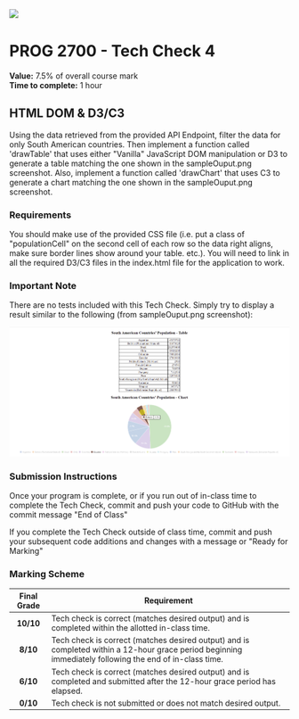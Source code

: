 <img width="150px" src="https://www.nscc.ca/img/aboutnscc/visual-identity-guidelines/artwork/nscc-jpeg.jpg" >

# PROG 2700 - Tech Check 4 

**Value:** 7.5% of overall course mark  
**Time to complete:** 1 hour

## HTML DOM & D3/C3

Using the data retrieved from the provided API Endpoint, filter the data for only South American countries. Then implement a function called 'drawTable' that uses either "Vanilla" JavaScript DOM manipulation or D3 to generate a table matching the one shown in the sampleOuput.png screenshot. Also, implement a function called 'drawChart' that uses C3 to generate a chart matching the one shown in the sampleOuput.png screenshot.

### Requirements

You should make use of the provided CSS file (i.e. put a class of "populationCell" on the second cell of each row so the data right aligns, make sure border lines show around your table. etc.). You will need to link in all the required D3/C3 files in the index.html file for the application to work.

### Important Note

There are no tests included with this Tech Check. Simply try to display a result similar to the following (from sampleOuput.png screenshot):

!["Expected Ouput"](./sampleOutput.png)

### Submission Instructions

Once your program is complete, or if you run out of in-class time to complete the Tech Check, commit and push your code to GitHub with the commit message "End of Class"

If you complete the Tech Check outside of class time, commit and push your subsequent code additions and changes with a message or "Ready for Marking"

### Marking Scheme
Final Grade | Requirement
:---: | ---
|**10/10** | Tech check is correct (matches desired output) and is completed within the allotted in-class time.
|**8/10** | Tech check is correct (matches desired output) and is completed within a 12-hour grace period beginning immediately following the end of in-class time.
|**6/10** | Tech check is correct (matches desired output) and is completed and submitted after the 12-hour grace period has elapsed.
|**0/10** | Tech check is not submitted or does not match desired output.